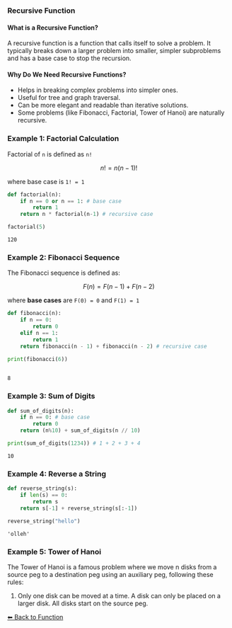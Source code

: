 ### Recursive Function

#### What is a Recursive Function?
A recursive function is a function that calls itself to solve a problem. It typically breaks down a larger problem into smaller, simpler subproblems and has a base case to stop the recursion.

#### Why Do We Need Recursive Functions?
* Helps in breaking complex problems into simpler ones.
* Useful for tree and graph traversal.
* Can be more elegant and readable than iterative solutions.
* Some problems (like Fibonacci, Factorial, Tower of Hanoi) are naturally recursive.

### Example 1: Factorial Calculation
Factorial of `n` is defined as `n!`

$$
n! = n(n - 1)!
$$

where base case is `1! = 1`


```python
def factorial(n):
    if n == 0 or n == 1: # base case
        return 1
    return n * factorial(n-1) # recursive case

factorial(5)
```




    120



### Example 2: Fibonacci Sequence
The Fibonacci sequence is defined as:

$$
F(n) = F(n - 1) + F(n - 2)
$$

where **base cases** are `F(0) = 0` and `F(1) = 1` 


```python
def fibonacci(n):
    if n == 0:
        return 0
    elif n == 1:
        return 1
    return fibonacci(n - 1) + fibonacci(n - 2) # recursive case

print(fibonacci(6))
    
```

    8
    

### Example 3: Sum of Digits


```python
def sum_of_digits(n):
    if n == 0: # base case
        return 0
    return (n%10) + sum_of_digits(n // 10)

print(sum_of_digits(1234)) # 1 + 2 + 3 + 4
```

    10
    

### Example 4: Reverse a String


```python
def reverse_string(s):
    if len(s) == 0:
        return s
    return s[-1] + reverse_string(s[:-1])

reverse_string("hello")
```




    'olleh'



### Example 5: Tower of Hanoi
The Tower of Hanoi is a famous problem where we move n disks from a source peg to a destination peg using an auxiliary peg, following these rules:

1. Only one disk can be moved at a time.
A disk can only be placed on a larger disk.
All disks start on the source peg.

[⬅ Back to Function](../Functions.md)

